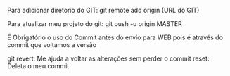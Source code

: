 Para adicionar diretorio do GIT:
	git remote add origin (URL do GIT)

Para atualizar meu projeto do git:
	git push -u origin MASTER

É Obrigatório o uso do Commit antes do envio para WEB pois é através do commit que voltamos a versão

git revert: Me ajuda a voltar as alterações sem perder o commit
	reset: Deleta o meu commit